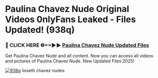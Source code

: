 # Paulina Chavez Nude Original Videos 0nlyFans Leaked - Files Updated! (938q)

<h3>🔴 CLICK HERE 🌐==►► <a href="https://tinyurl.com/5h6xmrr3" rel="nofollow">Paulina Chavez Nude Updated Files</a></h3>

Get Paulina Chavez Nude and all content. Now you can access all videos and pictures of Paulina Chavez Nude. New Updated Files 2025!

[![938q](https://i.imgur.com/KVD873Z.gif)](https://tinyurl.com/5h6xmrr3)
lisseth chavez nudes